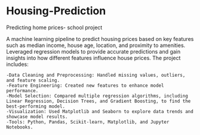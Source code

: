 # Housing-Prediction
Predicting home prices- school project

A machine learning pipeline to predict housing prices based on key features such as median income, house age, location, and proximity to amenities. Leveraged regression models to provide accurate predictions and gain insights into how different features influence house prices. The project includes:

    -Data Cleaning and Preprocessing: Handled missing values, outliers, and feature scaling.
    -Feature Engineering: Created new features to enhance model performance.
    -Model Selection: Compared multiple regression algorithms, including Linear Regression, Decision Trees, and Gradient Boosting, to find the best-performing model.
    -Visualization: Used Matplotlib and Seaborn to explore data trends and showcase model results.
    -Tools: Python, Pandas, Scikit-learn, Matplotlib, and Jupyter Notebooks.
